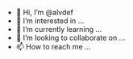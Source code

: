 - 👋 Hi, I’m @alvdef
- 👀 I’m interested in ...
- 🌱 I’m currently learning ...
- 💞️ I’m looking to collaborate on ...
- 📫 How to reach me ...

<!---
alvdef/alvdef is a ✨ special ✨ repository because its `README.md` (this file) appears on your GitHub profile.
You can click the Preview link to take a look at your changes.
--->
